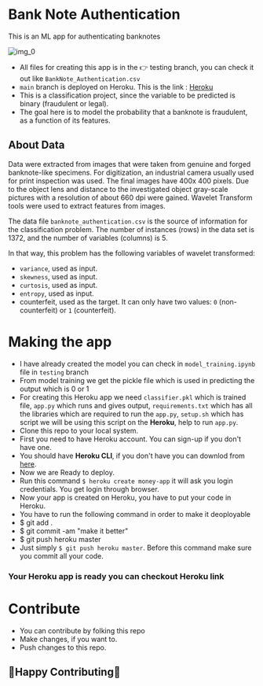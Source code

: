 # Bank Note Authentication 

This is an ML app for authenticating banknotes

![img_0](https://user-images.githubusercontent.com/41446634/127739328-af558629-7465-4a02-abb1-84d8e50dca37.png)

* All files for creating this app is in the 👉 testing branch, you can check it out like `BankNote_Authentication.csv`
* `main` branch is deployed on Heroku. This is the link : [Heroku](https://money-app-ashish.herokuapp.com/)
* This is a classification project, since the variable to be predicted is binary (fraudulent or legal).
* The goal here is to model the probability that a banknote is fraudulent, as a function of its features.


## About Data

Data were extracted from images that were taken from genuine and forged banknote-like specimens. For digitization, an industrial camera usually used for print inspection was used. The final images have 400x 400 pixels. Due to the object lens and distance to the investigated object gray-scale pictures with a resolution of about 660 dpi were gained. Wavelet Transform tools were used to extract features from images.

The data file `banknote_authentication.csv` is the source of information for the classification problem. The number of instances (rows) in the data set is 1372, and the number of variables (columns) is 5.

In that way, this problem has the following variables of wavelet transformed:

- `variance`, used as input.
- `skewness`, used as input.
- `curtosis`, used as input.
- `entropy`, used as input.
- counterfeit, used as the target. It can only have two values: `0` (non-counterfeit) or `1` (counterfeit).

# Making the app

* I have already created the model you can check in `model_training.ipynb` file in `testing` branch
* From model training we get the pickle file which is used in predicting the output which is 0 or 1
* For creating this Heroku app we need `classifier.pkl` which is trained file, `app.py` which runs and gives output, `requirements.txt` which has all the libraries which are required to run the `app.py`, `setup.sh` which has script we will be using this script on the **Heroku**, help to run `app.py`. 
* Clone this repo to your local system.
* First you need to have Heroku account. You can sign-up if you don't have one.
* You should have **Heroku CLI**, if you don't have you can downlod from [here](https://devcenter.heroku.com/articles/heroku-cli#download-and-install).
* Now we are Ready to deploy.
* Run this command `$ heroku create money-app` it will ask you login credentials. You get login through browser.
* Now your app is created on Heroku, you have to put your code in Heroku.
* You have to run the following command in order to make it deoployable
* $ git add . 
* $ git commit -am "make it better"
* $ git push heroku master
* Just simply `$ git push heroku master`. Before this command make sure you commit all your code.

### Your Heroku app is ready you can checkout Heroku link

# Contribute 
* You can contribute by folking this repo 
* Make changes, if you want to. 
* Push changes to this repo.
 
## 🤩Happy Contributing🤩